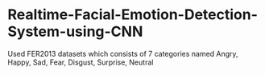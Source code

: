 # Realtime-Facial-Emotion-Detection-System-using-CNN
Used FER2013 datasets which consists of 7 categories named Angry, Happy, Sad, Fear, Disgust, Surprise, Neutral
